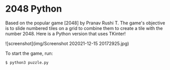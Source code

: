 2048 Python
===========

Based on the popular game [2048] by Pranav Rushi T. The game's objective is to slide numbered tiles on a grid to combine them to create a tile with the number 2048. Here is a Python version that uses TKinter! 

![screenshot](img/Screenshot 202021-12-15 20172925.jpg)

To start the game, run:
    
    $ python3 puzzle.py

